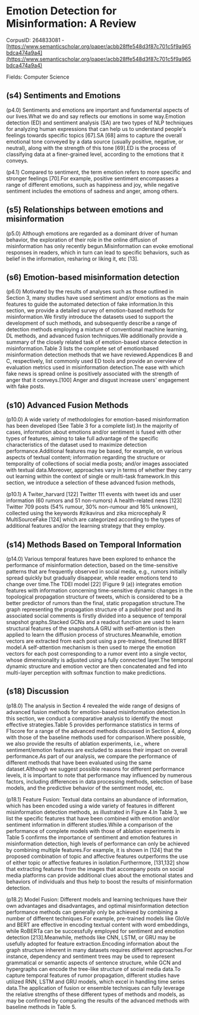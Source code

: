 # Emotion Detection for Misinformation: A Review

CorpusID: 264833081 - [https://www.semanticscholar.org/paper/acbb28ffe548d3f87c701c5f9a965bdca474a9a4](https://www.semanticscholar.org/paper/acbb28ffe548d3f87c701c5f9a965bdca474a9a4)

Fields: Computer Science

## (s4) Sentiments and Emotions
(p4.0) Sentiments and emotions are important and fundamental aspects of our lives.What we do and say reflects our emotions in some way.Emotion detection (ED) and sentiment analysis (SA) are two types of NLP techniques for analyzing human expressions that can help us to understand people's feelings towards specific topics [67].SA [68] aims to capture the overall emotional tone conveyed by a data source (usually positive, negative, or neutral), along with the strength of this tone [69].ED is the process of classifying data at a finer-grained level, according to the emotions that it conveys.

(p4.1) Compared to sentiment, the term emotion refers to more specific and stronger feelings [70].For example, positive sentiment encompasses a range of different emotions, such as happiness and joy, while negative sentiment includes the emotions of sadness and anger, among others.
## (s5) Relationships between emotions and misinformation
(p5.0) Although emotions are regarded as a dominant driver of human behavior, the exploration of their role in the online diffusion of misinformation has only recently begun.Misinformation can evoke emotional responses in readers, which in turn can lead to specific behaviors, such as belief in the information, resharing or liking it, etc [13].
## (s6) Emotion-based misinformation detection
(p6.0) Motivated by the results of analyses such as those outlined in Section 3, many studies have used sentiment and/or emotions as the main features to guide the automated detection of fake information.In this section, we provide a detailed survey of emotion-based methods for misinformation.We firstly introduce the datasets used to support the development of such methods, and subsequently describe a range of detection methods employing a mixture of conventional machine learning, DL methods, and advanced fusion techniques.We additionally provide a summary of the closely related task of emotion-based stance detection in misinformation.Table 3 lists the complete set of emotionbased misinformation detection methods that we have reviewed.Appendices B and C, respectively, list commonly used ED tools and provide an overview of evaluation metrics used in misinformation detection.The ease with which fake news is spread online is positively associated with the strength of anger that it conveys.[100] Anger and disgust increase users' engagement with fake posts.
## (s10) Advanced Fusion Methods
(p10.0) A wide variety of methodologies for emotion-based misinformation has been developed (See Table 3 for a complete list).In the majority of cases, information about emotions and/or sentiment is fused with other types of features, aiming to take full advantage of the specific characteristics of the dataset used to maximize detection performance.Additional features may be based, for example, on various aspects of textual content; information regarding the structure or temporality of collections of social media posts; and/or images associated with textual data.Moreover, approaches vary in terms of whether they carry out learning within the context of single or multi-task framework.In this section, we introduce a selection of these advanced fusion methods,

(p10.1) A Twiter_harvard [122] Twitter 111 events with tweet ids and user information (60 rumors and 51 non-rumors) A health-related news [123] Twitter 709 posts (54% rumour, 30% non-rumour and 16% unknown), collected using the keywords #zikavirus and zika microcephaly R MultiSourceFake [124] which are categorized according to the types of additional features and/or the learning strategy that they employ.
## (s14) Methods Based on Temporal Information
(p14.0) Various temporal features have been explored to enhance the performance of misinformation detection, based on the time-sensitive patterns that are frequently observed in social media, e.g., rumors initially spread quickly but gradually disappear, while reader emotions tend to change over time.The TDEI model [22] (Figure 9 (a)) integrates emotion features with information concerning time-sensitive dynamic changes in the topological propagation structure of tweets, which is considered to be a better predictor of rumors than the final, static propagation structure.The graph representing the propagation structure of a publisher post and its associated social comments is firstly divided into a sequence of temporal snapshot graphs.Stacked GCNs and a readout function are used to learn structural features of the snapshots.A GRU with self-attention is then applied to learn the diffusion process of structures.Meanwhile, emotion vectors are extracted from each post using a pre-trained, finetuned BERT model.A self-attention mechanism is then used to merge the emotion vectors for each post corresponding to a rumor event into a single vector, whose dimensionality is adjusted using a fully connected layer.The temporal dynamic structure and emotion vector are then concatenated and fed into multi-layer perception with softmax function to make predictions.
## (s18) Discussion
(p18.0) The analysis in Section 4 revealed the wide range of designs of advanced fusion methods for emotion-based misinformation detection.In this section, we conduct a comparative analysis to identify the most effective strategies.Table 5 provides performance statistics in terms of F1score for a range of the advanced methods discussed in Section 4, along with those of the baseline methods used for comparison.Where possible, we also provide the results of ablation experiments, i.e., where sentiment/emotion features are excluded to assess their impact on overall performance.As part of our analysis, we compare the performance of different methods that have been evaluated using the same dataset.Although we suggest possible reasons for different performance levels, it is important to note that performance may influenced by numerous factors, including differences in data processing methods, selection of base models, and the predictive behavior of the sentiment model, etc.

(p18.1) Feature Fusion: Textual data contains an abundance of information, which has been encoded using a wide variety of features in different misinformation detection methods, as illustrated in Figure 4.In Table 3, we list the specific features that have been combined with emotion and/or sentiment information in different studies.While a comparison of the performance of complete models with those of ablation experiments in Table 5 confirms the importance of sentiment and emotion features in misinformation detection, high levels of performance can only be achieved by combining multiple features.For example, it is shown in [124] that the proposed combination of topic and affective features outperforms the use of either topic or affective features in isolation.Furthermore, [131,132] show that extracting features from the images that accompany posts on social media platforms can provide additional clues about the emotional states and behaviors of individuals and thus help to boost the results of misinformation detection.

(p18.2) Model Fusion: Different models and learning techniques have their own advantages and disadvantages, and optimal misinformation detection performance methods can generally only be achieved by combining a number of different techniques.For example, pre-trained models like GloVe and BERT are effective in encoding textual content with word embeddings, while RoBERTa can be successfully employed for sentiment and emotion detection [213].Meanwhile, methods like CNN, LSTM, or GRU may be usefully adopted for feature extraction.Encoding information about the graph structure inherent in many datasets requires different approaches.For instance, dependency and sentiment trees may be used to represent grammatical or semantic aspects of sentence structure, while GCN and hypergraphs can encode the tree-like structure of social media data.To capture temporal features of rumor propagation, different studies have utilized RNN, LSTM and GRU models, which excel in handling time series data.The application of fusion or ensemble techniques can fully leverage the relative strengths of these different types of methods and models, as may be confirmed by comparing the results of the advanced methods with baseline methods in Table 5.
